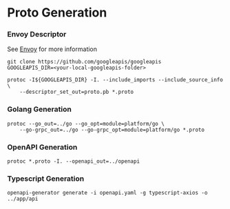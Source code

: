 # Proto Generation

### Envoy Descriptor

See [Envoy](https://www.envoyproxy.io/docs/envoy/latest/configuration/http/http_filters/grpc_json_transcoder_filter) for more information

```
git clone https://github.com/googleapis/googleapis
GOOGLEAPIS_DIR=<your-local-googleapis-folder>
```

```
protoc -I${GOOGLEAPIS_DIR} -I. --include_imports --include_source_info \
    --descriptor_set_out=proto.pb *.proto
```

### Golang Generation

```
protoc --go_out=../go --go_opt=module=platform/go \
    --go-grpc_out=../go --go-grpc_opt=module=platform/go *.proto
```

### OpenAPI Generation

```
protoc *.proto -I. --openapi_out=../openapi
```

### Typescript Generation

```
openapi-generator generate -i openapi.yaml -g typescript-axios -o ../app/api
```
